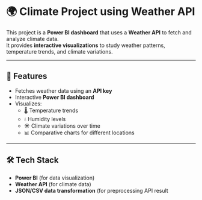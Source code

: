 # 🌍 Climate Project using Weather API

This project is a **Power BI dashboard** that uses a **Weather API** to fetch and analyze climate data.  
It provides **interactive visualizations** to study weather patterns, temperature trends, and climate variations.

---

## 📑 Features
- Fetches weather data using an **API key**  
- Interactive **Power BI dashboard**  
- Visualizes:
  - 🌡️ Temperature trends  
  - 💧 Humidity levels  
  - ☀️ Climate variations over time  
  - 📊 Comparative charts for different locations  

---

## 🛠️ Tech Stack
- **Power BI** (for data visualization)  
- **Weather API** (for climate data)  
- **JSON/CSV data transformation** (for preprocessing API result
